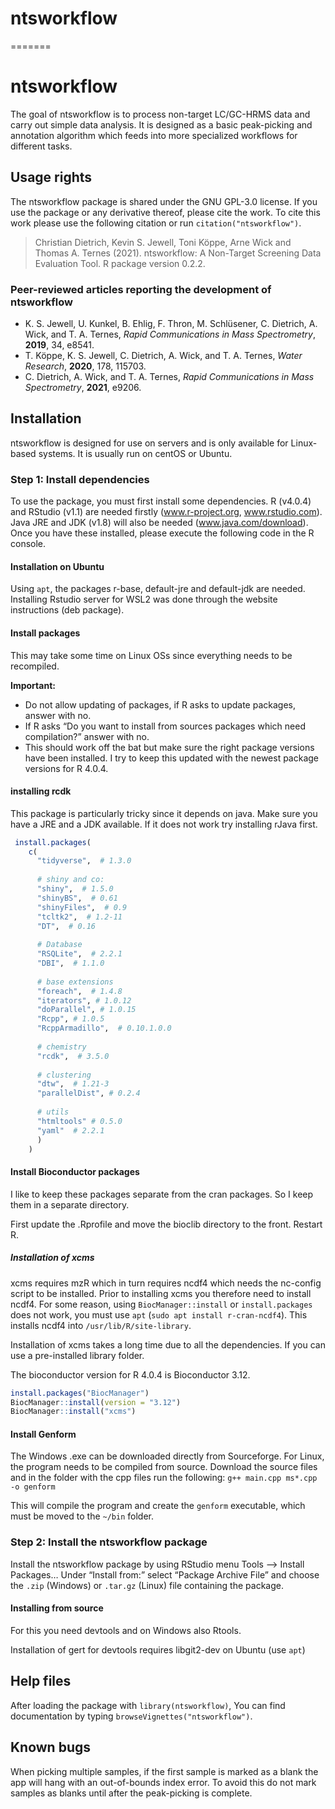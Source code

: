 # ntsworkflow 

=======

<!-- README.md is generated from README.Rmd. Please edit that file -->

# ntsworkflow

The goal of ntsworkflow is to process non-target LC/GC-HRMS data and
carry out simple data analysis. It is designed as a basic peak-picking
and annotation algorithm which feeds into more specialized workflows for
different tasks.

## Usage rights

The ntsworkflow package is shared under the GNU GPL-3.0 license. If you
use the package or any derivative thereof, please cite the work. To cite
this work please use the following citation or run
`citation("ntsworkflow")`.

> Christian Dietrich, Kevin S. Jewell, Toni Köppe, Arne Wick and Thomas
> A. Ternes (2021). ntsworkflow: A Non-Target Screening Data Evaluation
> Tool. R package version 0.2.2.

### Peer-reviewed articles reporting the development of ntsworkflow

-   K. S. Jewell, U. Kunkel, B. Ehlig, F. Thron, M. Schlüsener, C.
    Dietrich, A. Wick, and T. A. Ternes, *Rapid Communications in Mass
    Spectrometry*, **2019**, 34, e8541.
-   T. Köppe, K. S. Jewell, C. Dietrich, A. Wick, and T. A. Ternes,
    *Water Research*, **2020**, 178, 115703.
-   C. Dietrich, A. Wick, and T. A. Ternes, *Rapid Communications in
    Mass Spectrometry*, **2021**, e9206.

## Installation

ntsworkflow is designed for use on servers and is only available for
Linux-based systems. It is usually run on centOS or Ubuntu.

### Step 1: Install dependencies

To use the package, you must first install some dependencies. R (v4.0.4)
and RStudio (v1.1) are needed firstly (www.r-project.org,
www.rstudio.com). Java JRE and JDK (v1.8) will also be needed
(www.java.com/download). Once you have these installed, please execute
the following code in the R console.

#### Installation on Ubuntu

Using `apt`, the packages r-base, default-jre and default-jdk are
needed. Installing Rstudio server for WSL2 was done through the website
instructions (deb package).

#### Install packages

This may take some time on Linux OSs since everything needs to be
recompiled.

**Important:**

-   Do not allow updating of packages, if R asks to update packages,
    answer with no.
-   If R asks “Do you want to install from sources packages which need
    compilation?” answer with no.
-   This should work off the bat but make sure the right package
    versions have been installed. I try to keep this updated with the
    newest package versions for R 4.0.4.

#### installing rcdk

This package is particularly tricky since it depends on java. Make sure
you have a JRE and a JDK available. If it does not work try installing
rJava first.

``` r
 install.packages(
    c(
      "tidyverse",  # 1.3.0
      
      # shiny and co:
      "shiny",  # 1.5.0
      "shinyBS",  # 0.61
      "shinyFiles",  # 0.9
      "tcltk2",  # 1.2-11
      "DT",  # 0.16
      
      # Database
      "RSQLite",  # 2.2.1
      "DBI",  # 1.1.0
      
      # base extensions
      "foreach",  # 1.4.8
      "iterators", # 1.0.12
      "doParallel", # 1.0.15
      "Rcpp", # 1.0.5
      "RcppArmadillo",  # 0.10.1.0.0
      
      # chemistry
      "rcdk",  # 3.5.0
     
      # clustering
      "dtw",  # 1.21-3
      "parallelDist", # 0.2.4
      
      # utils
      "htmltools" # 0.5.0
      "yaml"  # 2.2.1
      )
    )
```

#### Install Bioconductor packages

I like to keep these packages separate from the cran packages. So I keep
them in a separate directory.

First update the .Rprofile and move the bioclib directory to the front.
Restart R.

##### Installation of xcms

xcms requires mzR which in turn requires ncdf4 which needs the nc-config
script to be installed. Prior to installing xcms you therefore need to
install ncdf4. For some reason, using `BiocManager::install` or
`install.packages` does not work, you must use `apt`
(`sudo apt install r-cran-ncdf4`). This installs ncdf4 into
`/usr/lib/R/site-library`.

Installation of xcms takes a long time due to all the dependencies. If
you can use a pre-installed library folder.

The bioconductor version for R 4.0.4 is Bioconductor 3.12.

``` r
install.packages("BiocManager")
BiocManager::install(version = "3.12")
BiocManager::install("xcms")  
```

#### Install Genform

The Windows .exe can be downloaded directly from Sourceforge. For Linux,
the program needs to be compiled from source. Download the source files
and in the folder with the cpp files run the following:
`g++ main.cpp ms*.cpp -o genform`

This will compile the program and create the `genform` executable, which
must be moved to the `~/bin` folder.

### Step 2: Install the ntsworkflow package

Install the ntsworkflow package by using RStudio menu Tools –> Install
Packages… Under “Install from:” select “Package Archive File” and choose
the `.zip` (Windows) or `.tar.gz` (Linux) file containing the package.

#### Installing from source

For this you need devtools and on Windows also Rtools.

Installation of gert for devtools requires libgit2-dev on Ubuntu (use
`apt`)

## Help files

After loading the package with `library(ntsworkflow)`, You can find
documentation by typing `browseVignettes("ntsworkflow")`.

## Known bugs

When picking multiple samples, if the first sample is marked as a blank
the app will hang with an out-of-bounds index error. To avoid this do
not mark samples as blanks until after the peak-picking is complete.
